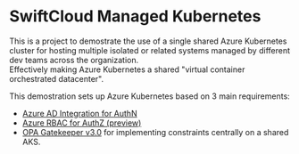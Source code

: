 # SwiftCloud Managed Kubernetes  

This is a project to demostrate the use of a single shared Azure Kubernetes cluster for hosting multiple isolated or related systems managed by different dev teams across the organization.  
Effectively making Azure Kubernetes a shared "virtual container orchestrated datacenter".

This demostration sets up Azure Kubernetes based on 3 main requirements:  
* [Azure AD Integration for AuthN](https://docs.microsoft.com/en-us/azure/aks/managed-aad)  
* [Azure RBAC for AuthZ (preview)](https://docs.microsoft.com/en-us/azure/aks/azure-ad-rbac?toc=https%3A%2F%2Fdocs.microsoft.com%2Fen-us%2Fazure%2Faks%2Ftoc.json&bc=https%3A%2F%2Fdocs.microsoft.com%2Fen-us%2Fazure%2Fbread%2Ftoc.json)
* [OPA Gatekeeper v3.0](https://github.com/open-policy-agent/gatekeeper) for implementing constraints centrally on a shared AKS.
